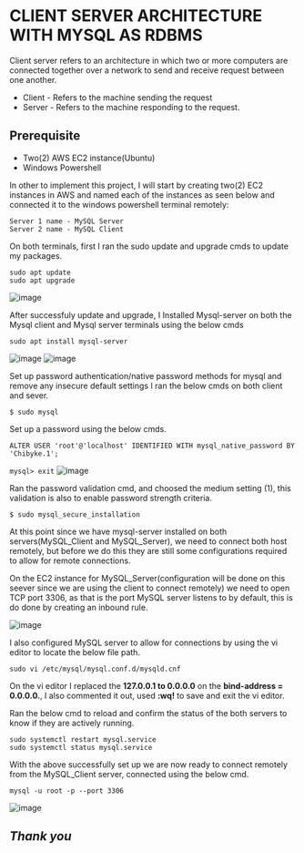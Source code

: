 # CLIENT SERVER ARCHITECTURE WITH MYSQL AS RDBMS
Client server refers to an architecture in which two or more computers are connected together over a network to send and receive request between one another.
* Client - Refers to the machine sending the request
* Server - Refers to the machine responding to the request.

## Prerequisite
* Two(2) AWS EC2 instance(Ubuntu)
* Windows Powershell 

In other to implement this project, I will start by creating two(2) EC2 instances in AWS and named each of the instances as seen below and connected it to the windows powershell terminal remotely:
```
Server 1 name - MySQL Server
Server 2 name - MySQL Client 
```
On both terminals, first I ran the sudo update and upgrade cmds to update my packages.
```
sudo apt update 
sudo apt upgrade
```
![image](https://github.com/chibyke01/DevOps_Projects/assets/103823637/fdc892cc-d3b4-48af-89a9-747747aec5d5)

After successfuly update and upgrade, I Installed Mysql-server on both the Mysql client and Mysql server terminals using the below cmds

`sudo apt install mysql-server`

![image](https://github.com/chibyke01/DevOps_Projects/assets/103823637/0726f77a-3c4f-4007-a513-0c2480c1853c)
![image](https://github.com/chibyke01/DevOps_Projects/assets/103823637/c71dbcf0-9cf5-4135-978d-bb5927e35468)

Set up password authentication/native password methods for mysql and remove any insecure default settings I ran the below cmds on both client and sever.

`$ sudo mysql`

Set up a password using the below cmds.

`ALTER USER 'root'@'localhost' IDENTIFIED WITH mysql_native_password BY 'Chibyke.1';`

`mysql> exit`
![image](https://github.com/chibyke01/DevOps_Projects/assets/103823637/e7229a20-2f45-40b6-a624-2f56023ed124)

Ran the password validation cmd, and choosed the medium setting (1), this validation is also to enable password strength criteria.

`$ sudo mysql_secure_installation`

At this point since we have mysql-server installed on both servers(MySQL_Client and MySQL_Server), we need to connect both host remotely, but before we do this they are still some configurations required to allow for remote connections.

On the EC2 instance for MySQL_Server(configuration will be done on this seever since we are using the client to connect remotely) we need to open TCP port 3306, as that is the port MySQL server listens to by default, this is do done by creating an inbound rule.

![image](https://github.com/chibyke01/DevOps_Projects/assets/103823637/ae8711a4-20b9-4d5f-aa62-7b1239c5974d)

I also configured MySQL server to allow for connections by using the vi editor to locate the below file path.

`sudo vi /etc/mysql/mysql.conf.d/mysqld.cnf`

On the vi editor I replaced the **127.0.0.1 to 0.0.0.0** on the **bind-address = 0.0.0.0.**, I also commented it out, used **:wq!** to save and exit the vi editor.

Ran the below cmd to reload and confirm the status of the both servers to know if they are actively running.
```
sudo systemctl restart mysql.service
sudo systemctl status mysql.service
```
With the above successfully set up we are now ready to connect remotely from the MySQL_Client server, connected using the below cmd.

`mysql -u root -p --port 3306`

![image](https://github.com/chibyke01/DevOps_Projects/assets/103823637/e9cb8805-649d-41b7-959c-b2b08a3feb32)


## **_Thank you_**
























